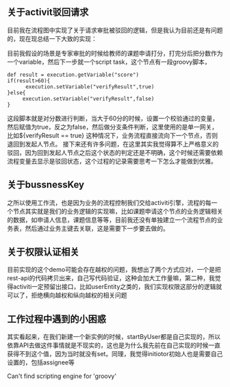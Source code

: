 ## 关于activit驳回请求

目前我在流程图中实现了关于请求审批被驳回的逻辑，但是我认为目前还是有问题的，现在现总结一下大致的实现：

目前我假设的场景是专家审批的时候给教师的课题申请打分，打完分后把分数作为一个variable，然后下一步就一个script task，这个节点有一段groovy脚本，
```
def result = execution.getVariable("score")
if(result>60){
      execution.setVariable("verifyResult",true)
}else{
     execution.setVariable("verifyResult",false)
}
```
这段脚本就是对分数进行判断，当大于60分的时候，设置一个校验通过的变量，然后赋值为true，反之为false，然后做分支条件判断，这里使用的是单一网关，比如${verifyResult == true} 这种情况下，业务流程直接流向下一个节点，否则退回到发起人节点。
接下来还有许多问题，在这里其实我觉得算不上严格意义的驳回，因为回到发起人节点之后这个状态的判定还是不明确，这个时候还需要依赖流程变量去显示是驳回状态，这个过程的记录需要思考一下怎么才能做到优雅。

## 关于bussnessKey
之所以使用工作流，也是因为业务的流程控制我们交给activiti引擎，流程的每一个节点其实就是我们的业务逻辑的实现嘛，比如课题申请这个节点的业务逻辑相关的数据，如申请人信息，课题信息等等，目前我还没有单独建立一个流程节点的业务表，然后通过业务主键去关联，这是需要下一步要去做的。

## 关于权限认证相关
目前实现的这个demo可能会存在越权的问题，我想出了两个方式应对，一个是把rest-api的代码拷贝出来，自己写代码验证，这种会加大工作量嘛，第二种，我觉得activiti一定预留出接口，比如userEntity之类的，我们实现权限这部分的逻辑就可以了，拒绝横向越权和纵向越权的相关问题


## 工作过程中遇到的小困惑
其实看起来，在我们新建一个新实例的时候，startByUser都是自己实现的，所以依靠API去做这件事情就是不现实的，这也是为什么我先前在自己实现的时候一直获得不到这个值，因为当时就没有set。同理，我觉得initiotor初始人也是需要自己设置的，包括assignee等


Can't find scripting engine for 'groovy'


